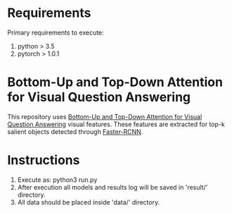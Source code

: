 # Requirements
Primary requirements to execute: 
1. python > 3.5 <br>
2. pytorch > 1.0.1 <br>

# Bottom-Up and Top-Down Attention for Visual Question Answering
This repository uses [Bottom-Up and Top-Down Attention for Visual Question Answering](https://openaccess.thecvf.com/content_cvpr_2018/CameraReady/1163.pdf) visual features. These features are extracted for top-k salient objects detected through [Faster-RCNN](https://papers.nips.cc/paper/2015/file/14bfa6bb14875e45bba028a21ed38046-Paper.pdf).

# Instructions
1. Execute as: python3 run.py <br>
2. After execution all models and results log will be saved in 'result/' directory. <br>
3. All data should be placed inside 'data/' directory.

